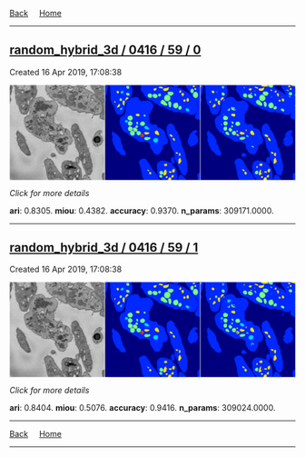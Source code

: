 
[Back](..)&nbsp;&nbsp;&nbsp;&nbsp;&nbsp;[Home](https://leapmanlab.github.io/snapshots)

---

<div class="summary"><a href="0"><h2>random_hybrid_3d / 0416 / 59 / 0</h2></a><p>Created 16 Apr 2019, 17:08:38
</p><a href="0"><img src="0/media/summary.png" align="center"></a><p>
<i>Click for more details</i>
</p></div>

**ari**: 0.8305. **miou**: 0.4382. **accuracy**: 0.9370. **n_params**: 309171.0000. 

---

<div class="summary"><a href="1"><h2>random_hybrid_3d / 0416 / 59 / 1</h2></a><p>Created 16 Apr 2019, 17:08:38
</p><a href="1"><img src="1/media/summary.png" align="center"></a><p>
<i>Click for more details</i>
</p></div>

**ari**: 0.8404. **miou**: 0.5076. **accuracy**: 0.9416. **n_params**: 309024.0000. 

---

[Back](..)&nbsp;&nbsp;&nbsp;&nbsp;&nbsp;[Home](https://leapmanlab.github.io/snapshots)

---